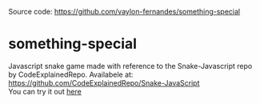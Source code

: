 Source code: https://github.com/vaylon-fernandes/something-special

# something-special
Javascript snake game made with reference to the Snake-Javascript repo by CodeExplainedRepo. Availabele at: https://github.com/CodeExplainedRepo/Snake-JavaScript <br>
You can try it out [here](https://vaylon-fernandes.github.io/something-special/)
